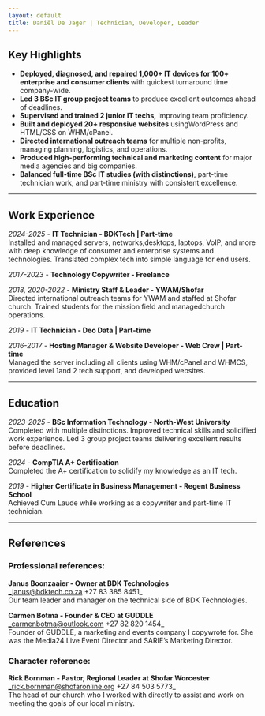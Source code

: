 ```yaml
---
layout: default
title: Daniël De Jager | Technician, Developer, Leader
---
```


## Key Highlights

* **Deployed, diagnosed, and repaired 1,000+ IT devices for 100+ enterprise and consumer clients** with quickest turnaround time company-wide.
* **Led 3 BSc IT group project teams** to produce excellent outcomes ahead of deadlines.
* **Supervised and trained 2 junior IT techs,** improving team proficiency.
* **Built and deployed 20+ responsive websites** usingWordPress and HTML/CSS on WHM/cPanel.
* **Directed international outreach teams** for multiple non-profits, managing planning, logistics, and operations.
* **Produced high-performing technical and marketing content** for major media agencies and big companies.
* **Balanced full-time BSc IT studies (with distinctions)**, part-time technician work, and part-time ministry with consistent excellence.

* * *

## Work Experience

_2024-2025_ - **IT Technician - BDKTech \| Part-time**  
Installed and managed servers, networks,desktops, laptops, VoIP, and more with deep knowledge of consumer and enterprise systems and technologies. Translated complex tech into simple language for end users.

_2017-2023_ - **Technology Copywriter - Freelance**  

_2018, 2020-2022_ - **Ministry Staff & Leader - YWAM/Shofar**  
Directed international outreach teams for YWAM and staffed at Shofar church. Trained students for the mission field and managedchurch operations.

_2019_ - **IT Technician - Deo Data \| Part-time**  

_2016-2017_ - **Hosting Manager & Website Developer - Web Crew | Part-time**  
Managed the server including all clients using WHM/cPanel and WHMCS, provided level 1and 2 tech support, and developed websites.

* * *

## Education

_2023-2025_ - **BSc Information Technology - North-West University**  
Completed with multiple distinctions. Improved technical skills and solidified work experience. Led 3 group project teams delivering excellent results before deadlines.

_2024_ - **CompTIA A+ Certification**  
Completed the A+ certification to solidify my knowledge as an IT tech.

_2019_ - **Higher Certificate in Business Management - Regent Business School**  
Achieved Cum Laude while working as a copywriter and part-time IT technician.

* * *

## References

### Professional references:
**Janus Boonzaaier - Owner at BDK Technologies**  
_janus@bdktech.co.za +27 83 385 8451_  
Our team leader and manager on the technical side of BDK Technologies.

**Carmen Botma - Founder & CEO at GUDDLE**  
_carmenbotma@outlook.com +27 82 820 1454_  
Founder of GUDDLE, a marketing and events company I copywrote for. She was the Media24 Live Event Director and SARIE’s Marketing Director.

### Character reference:
**Rick Bornman - Pastor, Regional Leader at Shofar Worcester**  
_rick.bornman@shofaronline.org +27 84 503 5773_  
The head of our church who I worked with directly to assist and work on meeting the goals of our local ministry.